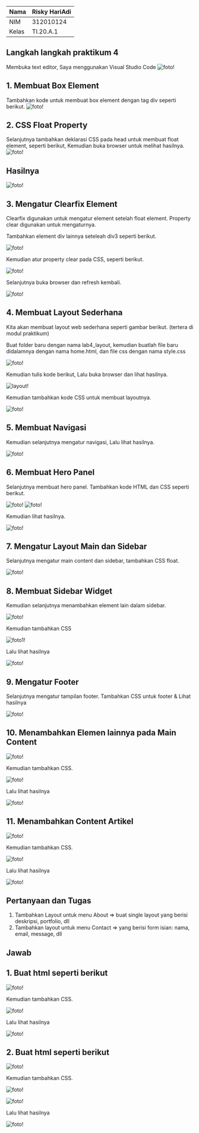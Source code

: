 | Nama      | Risky HariAdi|
| ----------- | ----------- |
| NIM     | 312010124       |
| Kelas   | TI.20.A.1        |

## Langkah langkah praktikum 4
Membuka text editor, Saya menggunakan Visual Studio Code
![foto!](foto/1.png)

## 1. Membuat Box Element
Tambahkan kode untuk membuat box element dengan tag div seperti berikut.
![foto!](foto/22.png)

## 2. CSS Float Property
Selanjutnya tambahkan deklarasi CSS pada head untuk membuat float element, seperti berikut,
Kemudian buka browser untuk melihat hasilnya.
![foto!](foto/3.png)
## Hasilnya 
![foto!](foto/hasil2.png)

## 3. Mengatur Clearfix Element
Clearfix digunakan untuk mengatur element setelah float element. Property clear digunakan untuk mengaturnya.

Tambahkan element div lainnya seteleah div3 seperti berikut.

![foto!](foto/4.png)

Kemudian atur property clear pada CSS, seperti berikut.

![foto!](foto/20.png)

Selanjutnya buka browser dan refresh kembali.

![foto!](foto/55.png)

## 4. Membuat Layout Sederhana
Kita akan membuat layout web sederhana seperti gambar berikut. (tertera di modul praktikum)

Buat folder baru dengan nama lab4_layout, kemudian buatlah file baru didalamnya dengan nama home.html, dan file css dengan nama style.css

![foto!](foto/6.png)

Kemudian tulis kode berikut, Lalu buka browser dan lihat hasilnya.

![layout!](foto/layout.png)

Kemudian tambahkan kode CSS untuk membuat layoutnya.

![foto!](foto/8.png)

## 5. Membuat Navigasi
Kemudian selanjutnya mengatur navigasi, Lalu lihat hasilnya.

![foto!](foto/9.png)

## 6. Membuat Hero Panel
Selanjutnya membuat hero panel. Tambahkan kode HTML dan CSS seperti berikut.

![foto!](foto/11.png)
![foto!](foto/hero.png)

Kemudian lihat hasilnya.

![foto!](foto/helloworld.png)

## 7. Mengatur Layout Main dan Sidebar
Selanjutnya mengatur main content dan sidebar, tambahkan CSS float.

![foto!](foto/12.png)

## 8. Membuat Sidebar Widget
Kemudian selanjutnya menambahkan element lain dalam sidebar.

![foto!](foto/13.png)

Kemudian tambahkan CSS

![foto1!](foto/14.png)

Lalu lihat hasilnya

![foto!](foto/widget2.png)

## 9. Mengatur Footer
Selanjutnya mengatur tampilan footer. Tambahkan CSS untuk footer & Lihat hasilnya

![foto!](foto/15.png)

## 10. Menambahkan Elemen lainnya pada Main Content

![foto!](foto/16.png)

Kemudian tambahkan CSS.

![foto!](foto/17.png)

Lalu lihat hasilnya

![foto!](foto/bulat.png)

## 11. Menambahkan Content Artikel

![foto!](foto/18.png)

Kemudian tambahkan CSS.

![foto!](foto/19.png)

Lalu lihat hasilnya

![foto!](foto/ijo.png)

## Pertanyaan dan Tugas
1. Tambahkan Layout untuk menu About
=> buat single layout yang berisi deskripsi, portfolio, dll
2. Tambahkan layout untuk menu Contact
=> yang berisi form isian: nama, email, message, dll

## Jawab
## 1. Buat html seperti berikut

![foto!](foto/p1.png)

Kemudian tambahkan CSS.

![foto!](foto/p2.png)

Lalu lihat hasilnya

![foto!](foto/fotogua.png)

## 2. Buat html seperti berikut

![foto!](foto/p3.png)

Kemudian tambahkan CSS.

![foto!](foto/kontak.png)

![foto!](foto/p4.png)

Lalu lihat hasilnya

![foto!](foto/ending.png)


